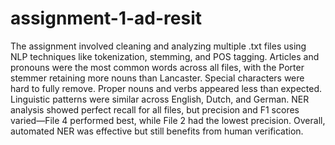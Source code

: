 # assignment-1-ad-resit

The assignment involved cleaning and analyzing multiple .txt files using NLP techniques like tokenization, stemming, and POS tagging. Articles and pronouns were the most common words across all files, with the Porter stemmer retaining more nouns than Lancaster. Special characters were hard to fully remove. Proper nouns and verbs appeared less than expected. Linguistic patterns were similar across English, Dutch, and German. NER analysis showed perfect recall for all files, but precision and F1 scores varied—File 4 performed best, while File 2 had the lowest precision. Overall, automated NER was effective but still benefits from human verification.
